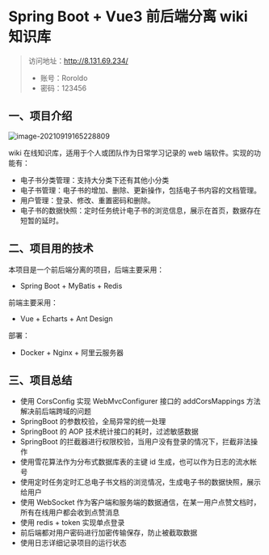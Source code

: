 # Spring Boot + Vue3 前后端分离 wiki 知识库

> 访问地址：http://8.131.69.234/
>
> * 账号：Roroldo
> * 密码：123456

## 一、项目介绍

![image-20210919165228809](https://gitee.com/Roroldo/ImgRepo/raw/master/image-20210919165228809.png)

wiki 在线知识库，适用于个人或团队作为日常学习记录的 web 端软件。实现的功能有：

* 电子书分类管理：支持大分类下还有其他小分类
* 电子书管理：电子书的增加、删除、更新操作，包括电子书内容的文档管理。
* 用户管理：登录、修改、重置密码和删除。
* 电子书的数据快照：定时任务统计电子书的浏览信息，展示在首页，数据存在短暂的延时。




## 二、项目用的技术

本项目是一个前后端分离的项目，后端主要采用：

* Spring Boot + MyBatis + Redis

前端主要采用：

* Vue + Echarts + Ant Design

部署：

* Docker + Nginx + 阿里云服务器





## 三、项目总结

* 使用 CorsConfig 实现 WebMvcConfigurer 接口的 addCorsMappings 方法解决前后端跨域的问题
* SpringBoot 的参数校验，全局异常的统一处理
* SpringBoot 的 AOP 技术统计接口的耗时，过滤敏感数据
* SpringBoot 的拦截器进行权限校验，当用户没有登录的情况下，拦截非法操作
* 使用雪花算法作为分布式数据库表的主键 id 生成，也可以作为日志的流水帐号
* 使用定时任务定时汇总电子书文档的浏览情况，生成电子书的数据快照，展示给用户
* 使用 WebSocket 作为客户端和服务端的数据通信，在某一用户点赞文档时，所有在线用户都会收到点赞消息
* 使用 redis + token 实现单点登录
* 前后端都对用户密码进行加密传输保存，防止被截取数据
* 使用日志详细记录项目的运行状态


